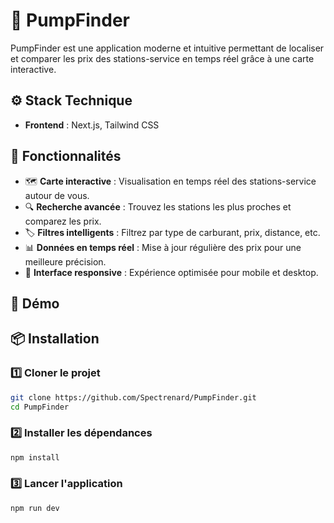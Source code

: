 # 📌 PumpFinder

PumpFinder est une application moderne et intuitive permettant de localiser et comparer les prix des stations-service en temps réel grâce à une carte interactive.

## ⚙️ Stack Technique
- **Frontend** : Next.js, Tailwind CSS

## 🚀 Fonctionnalités
- 🗺️ **Carte interactive** : Visualisation en temps réel des stations-service autour de vous.
- 🔍 **Recherche avancée** : Trouvez les stations les plus proches et comparez les prix.
- 🏷️ **Filtres intelligents** : Filtrez par type de carburant, prix, distance, etc.
- 📊 **Données en temps réel** : Mise à jour régulière des prix pour une meilleure précision.
- 📱 **Interface responsive** : Expérience optimisée pour mobile et desktop.

## 🎥 Démo


## 📦 Installation

### 1️⃣ Cloner le projet
```sh
git clone https://github.com/Spectrenard/PumpFinder.git
cd PumpFinder
```

### 2️⃣ Installer les dépendances
```sh
npm install
```

### 3️⃣ Lancer l'application
```sh
npm run dev
```
